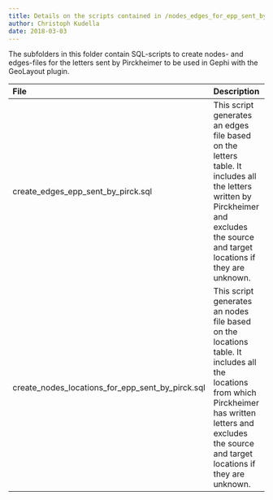 ```yaml
---
title: Details on the scripts contained in /nodes_edges_for_epp_sent_by_pirck/
author: Christoph Kudella
date: 2018-03-03
---
```

The subfolders in this folder contain SQL-scripts to create nodes- and edges-files for the letters sent by Pirckheimer to be used in Gephi with the GeoLayout plugin.

| File | Description |
| :------------- | :------------- |
| create_edges_epp_sent_by_pirck.sql | This script generates an edges file based on the letters table. It includes all the letters written by Pirckheimer and excludes the source and target locations if they are unknown. |
| create_nodes_locations_for_epp_sent_by_pirck.sql | This script generates an nodes file based on the locations table. It includes all the locations from which Pirckheimer has written letters and excludes the source and target locations if they are unknown. |
